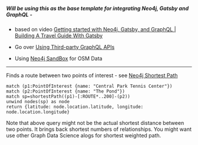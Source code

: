 ##### Will be using this as the base template for integrating  Neo4j, Gatsby and GraphQL - 
- based on video [Getting started with Neo4j, Gatsby, and GraphQL | Building A Travel Guide With Gatsby](https://www.youtube.com/watch?v=siPmZRTRki8&ab_channel=Neo4j)


- Go over [Using Third-party GraphQL APIs](https://www.gatsbyjs.com/docs/third-party-graphql/)
- Using [Neo4j SandBox](https://sandbox.neo4j.com/) for OSM Data
---

Finds a route between two points of interest - see [Neo4j Shortest Path](https://neo4j.com/docs/graph-data-science/current/alpha-algorithms/shortest-path/)
```
match (p1:PointOfInterest {name: "Central Park Tennis Center"})
match (p2:PointOfInterest {name: "The Pond"})
match sp=shortestPath((p1)-[:ROUTE*..200]-(p2))
unwind nodes(sp) as node
return {latitude: node.location.latitude, longitude: node.location.longitude}
```
Note that above query might not be the actual shortest distance between two points.
It brings back shortest numbers of relationships.
You might want use other Graph Data Science alogs for shortest weighted path.